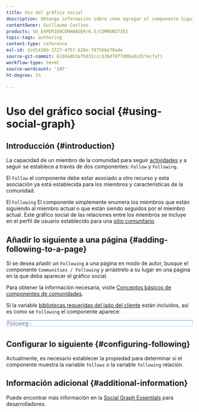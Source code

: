 ```yaml
---
title: Uso del gráfico social
description: Obtenga información sobre cómo agregar el componente Siguiente a una página que permite a los miembros de la comunidad que iniciaron sesión seguir actividades o ser seguidos.
contentOwner: Guillaume Carlino
products: SG_EXPERIENCEMANAGER/6.5/COMMUNITIES
topic-tags: authoring
content-type: reference
exl-id: 2cd1436b-3727-4757-b28e-70756be78a4e
source-git-commit: 62d4a8b3af5031ccc539d78f7d06a8cd1fec7af1
workflow-type: tm+mt
source-wordcount: '197'
ht-degree: 1%

---
```


# Uso del gráfico social {#using-social-graph}

## Introducción {#introduction}

La capacidad de un miembro de la comunidad para seguir [actividades](activities.md) y a seguir se establece a través de dos componentes: `Follow` y `Following`.

El `Follow` el componente debe estar asociado a otro recurso y esta asociación ya está establecida para los miembros y características de la comunidad.

El `Following` El componente simplemente enumera los miembros que están siguiendo al miembro actual o que están siendo seguidos por el miembro actual. Este gráfico social de las relaciones entre los miembros se incluye en el perfil de usuario establecido para una [sitio comunitario](overview.md#communitiessites).

## Añadir lo siguiente a una página {#adding-following-to-a-page}

Si se desea añadir un `Following` a una página en modo de autor, busque el componente `Communities / Following` y arrástrelo a su lugar en una página en la que deba aparecer el gráfico social.

Para obtener la información necesaria, visite [Conceptos básicos de componentes de comunidades](basics.md).

Si la variable [bibliotecas requeridas del lado del cliente](essentials-socialgraph.md#essentials-for-client-side) están incluidos, así es como se `Following` el componente aparece:

![siguiente](assets/following.png)

## Configurar lo siguiente {#configuring-following}

Actualmente, es necesario establecer la propiedad para determinar si el componente muestra la variable `follows` o la variable `following` relación.

## Información adicional {#additional-information}

Puede encontrar más información en la [Social Graph Essentials](essentials-socialgraph.md) para desarrolladores.
